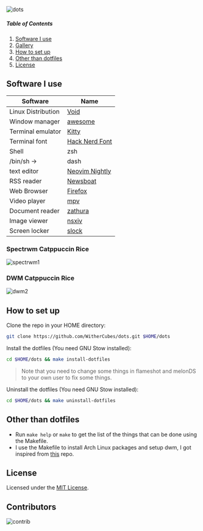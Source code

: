 ![dots](https://socialify.git.ci/WitherCubes/dots/image?description=1&forks=1&issues=1&name=1&owner=1&pattern=Solid&stargazers=1&theme=Dark)

##### Table of Contents
1. [Software I use](#software)
2. [Gallery](#gallery)
3. [How to set up](#setup)
4. [Other than dotfiles](#misc)
5. [License](#license)

<a name="software"/>

## Software I use
| Software           | Name                                                                                     |
|--------------------|------------------------------------------------------------------------------------------|
| Linux Distribution | [Void](https://voidlinux.org)                                                            |
| Window manager     | [awesome](https://awesomewm.org)                                                         |
| Terminal emulator  | [Kitty](https://sw.kovidgoyal.net/kitty)                                                 |
| Terminal font      | [Hack Nerd Font](https://github.com/ryanoasis/nerd-fonts/tree/master/patched-fonts/Hack) |
| Shell              | zsh                                                                                      |
| /bin/sh ->         | dash                                                                                     |
| text editor        | [Neovim Nightly](https://github.com/neovim/neovim)                                       |
| RSS reader         | [Newsboat](https://github.com/newsboat/newsboat)                                         |
| Web Browser        | [Firefox](https://www.mozilla.org/firefox)                                               |
| Video player       | [mpv](https://mpv.io)                                                                    |
| Document reader    | [zathura](https://git.pwmt.org/pwmt/zathura)                                             |
| Image viewer       | [nsxiv](https://github.com/nsxiv/nsxiv)                                                  |
| Screen locker      | [slock](https://github.com/WitherCubes/sde)                                              |

<a name="gallery"/>

### Spectrwm Catppuccin Rice
![spectrwm1](https://github.com/WitherCubes/dots/blob/master/assets/spectrwm-catppuccin/catppuccin.png)

### DWM Catppuccin Rice
![dwm2](https://github.com/WitherCubes/dots/blob/master/assets/dwm-catppuccin/catppuccin.png)

<a name="setup"/>

## How to set up
Clone the repo in your HOME directory:
```bash
git clone https://github.com/WitherCubes/dots.git $HOME/dots
```

Install the dotfiles (You need GNU Stow installed):
```bash
cd $HOME/dots && make install-dotfiles
```
> Note that you need to change some things in flameshot and melonDS to your own user to fix some things.

Uninstall the dotfiles (You need GNU Stow installed):
```bash
cd $HOME/dots && make uninstall-dotfiles
```

<a name="misc"/>

## Other than dotfiles
- Run ```make help``` or ```make``` to get the list of the things that can be done using the Makefile.
- I use the Makefile to install Arch Linux packages and setup dwm, I got inspired from [this](https://github.com/masasam/dotfiles) repo.

<a name="#license"/>

## License
Licensed under the [MIT License](https://github.com/WitherCubes/dots/blob/master/LICENSE).

## Contributors
![contrib](https://contrib.rocks/image?repo=WitherCubes/dots)
